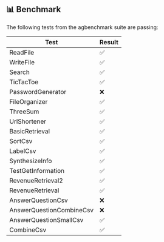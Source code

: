 ## 📊 Benchmark

The following tests from the agbenchmark suite are passing:

| Test                     | Result |
|--------------------------|-------|
| ReadFile                 | ✅ |              
| WriteFile                | ✅ |           
| Search                   | ✅ |              
| TicTacToe                | ✅ |               
| PasswordGenerator        | ❌ |  
| FileOrganizer            | ✅ |  
| ThreeSum                 | ✅ |  
| UrlShortener             | ✅ |  
| BasicRetrieval           | ✅ |  
| SortCsv                  | ✅ |  
| LabelCsv                 | ✅ |  
| SynthesizeInfo           | ✅ |  
| TestGetInformation       | ✅ |  
| RevenueRetrieval2        | ✅ |  
| RevenueRetrieval         | ✅ |  
| AnswerQuestionCsv        | ❌ |  
| AnswerQuestionCombineCsv | ❌ |  
| AnswerQuestionSmallCsv   | ✅ |  
| CombineCsv               | ✅|